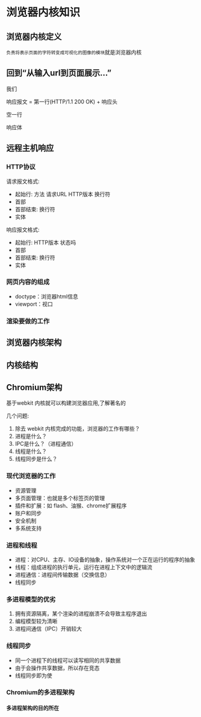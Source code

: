# 浏览器内核知识

## 浏览器内核定义

`负责将表示页面的字符转变成可视化的图像的模块`就是浏览器内核

## 回到“从输入url到页面展示...”

我们

响应报文 = 第一行(HTTP/1.1 200 OK) + 响应头

空一行

响应体

## 远程主机响应

### HTTP协议

请求报文格式:

* 起始行: 方法 请求URL HTTP版本 换行符
* 首部
* 首部结束: 换行符
* 实体

响应报文格式:

* 起始行: HTTP版本 状态吗
* 首部
* 首部结束: 换行符
* 实体

### 网页内容的组成

* doctype：浏览器html信息
* viewport：视口

### 渲染要做的工作

## 浏览器内核架构

<!-- css 原生 @import 阻塞 -->

## 内核结构

## Chromium架构

基于webkit 内核就可以构建浏览器应用,了解著名的

几个问题:

1. 除去 webkit 内核完成的功能，浏览器的工作有哪些？
2. 进程是什么？
3. IPC是什么？（进程通信）
4. 线程是什么？
5. 线程同步是什么？

### 现代浏览器的工作

* 资源管理
* 多页面管理：也就是多个标签页的管理
* 插件和扩展：如 flash、油猴、chrome扩展程序
* 账户和同步
* 安全机制
* 多系统支持

### 进程和线程

* 进程：对CPU、主存、IO设备的抽象，操作系统对一个正在运行的程序的抽象
* 线程：组成进程的执行单元，运行在进程上下文中的逻辑流
* 进程通信：进程间传输数据（交换信息）
* 线程同步

### 多进程模型的优劣

1. 拥有资源隔离，某个渲染的进程崩溃不会导致主程序退出
2. 编程模型较为清晰
3. 进程间通信（IPC）开销较大

### 线程同步

* 同一个进程下的线程可以读写相同的共享数据
* 由于会操作共享数据，所以存在竞态
* 线程同步即为使

### Chromium的多进程架构

#### 多进程架构的目的所在